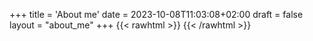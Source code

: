 +++
title = 'About me'
date = 2023-10-08T11:03:08+02:00
draft = false
layout = "about_me"
+++
{{< rawhtml >}}
    <!-- all text in template layouts/page/about_me.html -->
{{< /rawhtml >}}
